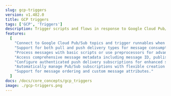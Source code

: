 ```yaml
---
slug: gcp-triggers
version: v1.482.0
title: GCP triggers
tags: ['GCP', 'Triggers']
description: Trigger scripts and flows in response to Google Cloud Pub/Sub messages.
features:
  [
    "Connect to Google Cloud Pub/Sub topics and trigger runnables when messages are published.",
    "Support for both pull and push delivery types for message consumption.",
    "Process messages with basic scripts or use preprocessors for advanced message handling.",
    "Access comprehensive message metadata including message ID, publish time, and attributes.",
    "Configure authenticated push delivery subscriptions for enhanced security.",
    "Automatically manage Pub/Sub subscriptions with flexible creation and update options.",
    "Support for message ordering and custom message attributes."
  ]
docs: /docs/core_concepts/gcp_triggers
image: ./gcp-triggers.png
---
```

